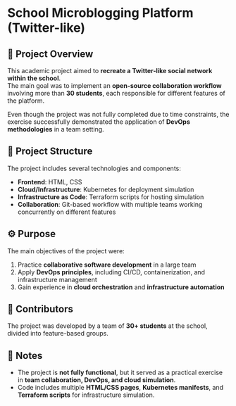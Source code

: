 # School Microblogging Platform (Twitter-like)

## 📌 Project Overview
This academic project aimed to **recreate a Twitter-like social network within the school**.  
The main goal was to implement an **open-source collaboration workflow** involving more than **30 students**, each responsible for different features of the platform.  

Even though the project was not fully completed due to time constraints, the exercise successfully demonstrated the application of **DevOps methodologies** in a team setting.

## 📂 Project Structure
The project includes several technologies and components:  

- **Frontend**: HTML, CSS  
- **Cloud/Infrastructure**: Kubernetes for deployment simulation  
- **Infrastructure as Code**: Terraform scripts for hosting simulation  
- **Collaboration**: Git-based workflow with multiple teams working concurrently on different features  

## ⚙️ Purpose
The main objectives of the project were:  
1. Practice **collaborative software development** in a large team  
2. Apply **DevOps principles**, including CI/CD, containerization, and infrastructure management  
3. Gain experience in **cloud orchestration** and **infrastructure automation**  

## 👤 Contributors
The project was developed by a team of **30+ students** at the school, divided into feature-based groups.  

## 📖 Notes
- The project is **not fully functional**, but it served as a practical exercise in **team collaboration, DevOps, and cloud simulation**.  
- Code includes multiple **HTML/CSS pages**, **Kubernetes manifests**, and **Terraform scripts** for infrastructure simulation.  
